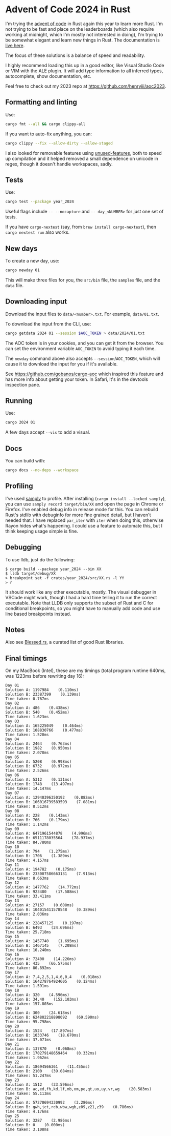 # Advent of Code 2024 in Rust

I'm trying the [advent of code](https://adventofcode.com/2024) in Rust again this
year to learn more Rust. I'm not trying to be fast and place on the leaderboards
(which also require working at midnight, which I'm mostly not interested in
doing), I'm trying to be somewhat elegant and learn new things in Rust. The
documentation is [live here](https://henryiii.github.io/aoc2024).

The focus of these solutions is a balance of speed and readability.

I highly recommend loading this up in a good editor, like Visual Studio Code or
VIM with the ALE plugin. It will add type information to all inferred types,
autocomplete, show documentation, etc.

Feel free to check out my 2023 repo at <https://github.com/henryiii/aoc2023>.

## Formatting and linting

Use:

```bash
cargo fmt --all && cargo clippy-all
```

If you want to auto-fix anything, you can:

```bash
cargo clippy --fix --allow-dirty --allow-staged
```

I also looked for removable features using
[unused-features](https://crates.io/crates/cargo-unused-features), both to
speed up compilation and it helped removed a small dependence on unicode in
regex, though it doesn't handle workspaces, sadly.

## Tests

Use:

```bash
cargo test --package year_2024
```

Useful flags include `-- --nocapture` and `-- day_<NUMBER>` for just one set of tests.

If you have `cargo-nextest` (say, from `brew install cargo-nextest`), then
`cargo nextest run` also works.

## New days

To create a new day, use:

```bash
cargo newday 01
```

This will make three files for you, the `src/bin` file, the `samples` file, and
the `data` file.

## Downloading input

Download the input files to `data/<number>.txt`. For example, `data/01.txt`.

To download the input from the CLI, use:

```bash
cargo getdata 2024 01 --session $AOC_TOKEN > data/2024/01.txt
```

The AOC token is in your cookies, and you can get it from the browser. You can
set the environment variable `AOC_TOKEN` to avoid typing it each time.

The `newday` command above also accepts `--session`/`AOC_TOKEN`, which will
cause it to download the input for you if it's available.

See <https://github.com/gobanos/cargo-aoc> which inspired this feature and has
more info about getting your token. In Safari, it's in the devtools inspection
pane.

## Running

Use:

```bash
cargo 2024 01
```

A few days accept `--vis` to add a visual.

## Docs

You can build with:

```bash
cargo docs --no-deps --workspace
```

## Profiling

I've used [samply](https://github.com/mstange/samply) to profile. After
installing (`cargo install --locked samply`), you can use `samply record
target/bin/XX` and open the page in Chrome or Firefox. I've enabled debug info
in release mode for this. You can rebuild Rust's stdlib with debuginfo for more
fine grained detail, but I haven't needed that. I have replaced `par_iter` with
`iter` when doing this, otherwise Rayon hides what's happening. I could use a
feature to automate this, but I think keeping usage simple is fine.

## Debugging

To use lldb, just do the following:

```console
$ cargo build --package year_2024 --bin XX
$ lldb target/debug/XX
> breakpoint set -f crates/year_2024/src/XX.rs -l YY
> r
```

It should work like any other executable, mostly. The visual debugger in VSCode
might work, though I had a hard time telling it to run the correct executable.
Note that LLDB only supports the subset of Rust and C for conditional
breakpoints, so you might have to manually add code and use line based
breakpoints instead.

## Notes

Also see [Blessed.rs](https://blessed.rs), a curated list of good Rust libraries.


## Final timings

On my MacBook (Intel), these are my timings (total program runtime 640ms, was 1223ms before rewriting day 16):

```text
Day 01
Solution A: 1197984    (0.110ms)
Solution B: 23387399    (0.139ms)
Time taken: 0.767ms
Day 02
Solution A: 486    (0.438ms)
Solution B: 540    (0.452ms)
Time taken: 1.623ms
Day 03
Solution A: 165225049    (0.464ms)
Solution B: 108830766    (0.477ms)
Time taken: 1.520ms
Day 04
Solution A: 2464    (0.763ms)
Solution B: 1982    (0.950ms)
Time taken: 2.078ms
Day 05
Solution A: 5208    (0.998ms)
Solution B: 6732    (0.972ms)
Time taken: 2.526ms
Day 06
Solution A: 5312    (0.131ms)
Solution B: 1748    (13.497ms)
Time taken: 14.147ms
Day 07
Solution A: 12940396350192    (0.882ms)
Solution B: 106016739583593    (7.081ms)
Time taken: 8.512ms
Day 08
Solution A: 228    (0.143ms)
Solution B: 766    (0.179ms)
Time taken: 1.142ms
Day 09
Solution A: 6471961544878    (4.996ms)
Solution B: 6511178035564    (78.937ms)
Time taken: 84.780ms
Day 10
Solution A: 794    (1.275ms)
Solution B: 1706    (1.389ms)
Time taken: 4.157ms
Day 11
Solution A: 194782    (0.175ms)
Solution B: 233007586663131    (7.913ms)
Time taken: 8.663ms
Day 12
Solution A: 1477762    (14.772ms)
Solution B: 923480    (17.588ms)
Time taken: 33.411ms
Day 13
Solution A: 27157    (0.608ms)
Solution B: 104015411578548    (0.389ms)
Time taken: 2.036ms
Day 14
Solution A: 228457125    (0.197ms)
Solution B: 6493    (24.696ms)
Time taken: 25.718ms
Day 15
Solution A: 1457740    (1.695ms)
Solution B: 1467145    (7.208ms)
Time taken: 10.240ms
Day 16
Solution A: 72400    (14.226ms)
Solution B: 435    (66.575ms)
Time taken: 80.892ms
Day 17
Solution A: 7,4,2,5,1,4,6,0,4    (0.018ms)
Solution B: 164278764924605    (0.124ms)
Time taken: 1.591ms
Day 18
Solution A: 320    (4.596ms)
Solution B: 34,40    (152.103ms)
Time taken: 157.803ms
Day 19
Solution A: 300    (24.618ms)
Solution B: 624802218898092    (69.590ms)
Time taken: 95.798ms
Day 20
Solution A: 1524    (17.897ms)
Solution B: 1033746    (18.670ms)
Time taken: 37.071ms
Day 21
Solution A: 137870    (0.068ms)
Solution B: 170279148659464    (0.332ms)
Time taken: 1.962ms
Day 22
Solution A: 18694566361    (11.455ms)
Solution B: 2100    (39.084ms)
Time taken: 51.247ms
Day 23
Solution A: 1512    (33.596ms)
Solution B: ac,ed,fh,kd,lf,mb,om,pe,qt,uo,uy,vr,wg    (20.583ms)
Time taken: 55.113ms
Day 24
Solution A: 57270694330992    (3.280ms)
Solution B: gwh,jct,rcb,wbw,wgb,z09,z21,z39    (0.786ms)
Time taken: 4.176ms
Day 25
Solution A: 3287    (2.986ms)
Solution B: 0    (0.000ms)
Time taken: 3.108ms
```
